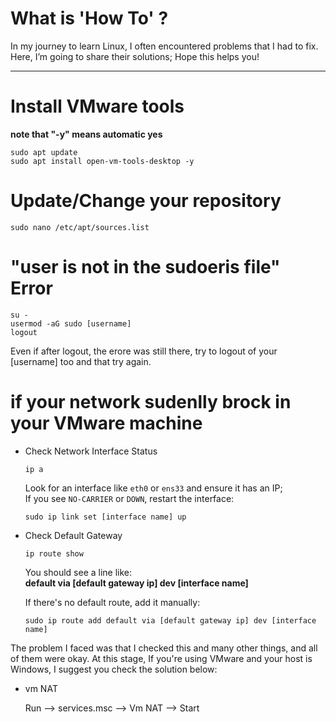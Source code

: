 # What is 'How To' ?
In my journey to learn Linux, I often encountered problems that I had to fix. Here, I’m going to share their solutions; Hope this helps you!

---
# Install VMware tools
**note that "-y" means automatic yes**

    sudo apt update
    sudo apt install open-vm-tools-desktop -y

# Update/Change your repository
    sudo nano /etc/apt/sources.list

# "user is not in the sudoeris file" Error
    su -
    usermod -aG sudo [username]
    logout
Even if after logout, the erore was still there, try to logout of your [username] too and that try again.

# if your network sudenlly brock in your VMware machine
- Check Network Interface Status

      ip a
  Look for an interface like `eth0` or `ens33` and ensure it has an IP;  
  If you see `NO-CARRIER` or `DOWN`, restart the interface:
  
      sudo ip link set [interface name] up

- Check Default Gateway

      ip route show

  You should see a line like:  
  **default via [default gateway ip] dev [interface name]**

  If there's no default route, add it manually:
  
      sudo ip route add default via [default gateway ip] dev [interface name]

The problem I faced was that I checked this and many other things, and all of them were okay.
At this stage, If you're using VMware and your host is Windows, I suggest you check the solution below:

- vm NAT
  
  Run --> services.msc --> Vm NAT --> Start

